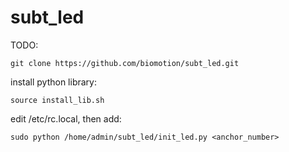 # subt_led

TODO:

    git clone https://github.com/biomotion/subt_led.git

install python library:

    source install_lib.sh
  
edit /etc/rc.local, then add:

    sudo python /home/admin/subt_led/init_led.py <anchor_number>
